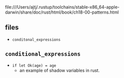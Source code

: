 file:///Users/ajtj/.rustup/toolchains/stable-x86_64-apple-darwin/share/doc/rust/html/book/ch18-00-patterns.html

## files
- `conditonal_expressions`

## `conditional_expressions`
- `if let Ok(age) = age`
  - an example of shadow variables in rust.